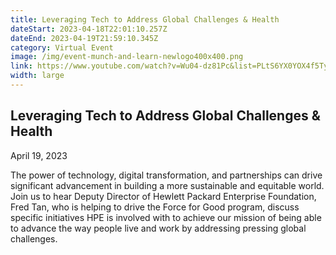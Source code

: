 ```yaml
---
title: Leveraging Tech to Address Global Challenges & Health
dateStart: 2023-04-18T22:01:10.257Z
dateEnd: 2023-04-19T21:59:10.345Z
category: Virtual Event
image: /img/event-munch-and-learn-newlogo400x400.png
link: https://www.youtube.com/watch?v=Wu04-dz81Pc&list=PLtS6YX0YOX4f5TyRI7jUdjm7D9H4laNlF
width: large
---
```

## Leveraging Tech to Address Global Challenges & Health

April 19, 2023

The power of technology, digital transformation, and partnerships can drive significant advancement in building a more sustainable and equitable world. Join us to hear Deputy Director of Hewlett Packard Enterprise Foundation, Fred Tan, who is helping to drive the Force for Good program, discuss specific initiatives HPE is involved with to achieve our mission of being able to advance the way people live and work by addressing pressing global challenges.